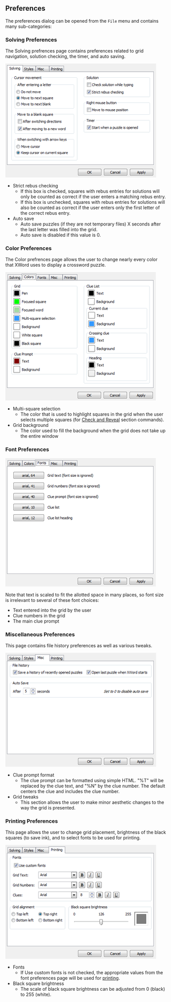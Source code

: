 Preferences
-----------

The preferences dialog can be opened from the `File` menu and contains many
sub-categories:

### Solving Preferences ###

The Solving prefrences page contains preferences related to grid navigation,
solution checking, the timer, and auto saving.

![](images/solving_prefs.png)

- Strict rebus checking
    - If this box is checked, squares with rebus entries for solutions will
      only be counted as correct if the user enters a matching rebus entry.
    - If this box is unchecked, squares with rebus entries for solutions will
      also be counted as correct if the user enters only the first letter
      of the correct rebus entry.
- Auto save
    - Auto save puzzles (if they are not temporary files) X seconds after the
      last letter was filled into the grid.
    - Auto save is disabled if this value is 0.


### Color Preferences ###

The Color prefrences page allows the user to change nearly every color that
XWord uses to display a crossword puzzle.

![](images/color_prefs.png)

- Multi-square selection
    - The color that is used to highlight squares in the grid when the user
      selects multiple squares (for [Check and Reveal]() section commands).
- Grid background
    - The color used to fill the background when the grid does not take up the
      entire window


### Font Preferences ###

![](images/font_prefs.png)

Note that text is scaled to fit the allotted space in many places, so font
size is irrelevant to several of these font choices:
- Text entered into the grid by the user
- Clue numbers in the grid
- The main clue prompt


### Miscellaneous Preferences ###

This page contains file history preferences as well as various tweaks.

![](images/misc_prefs.png)

- Clue prompt format
    - The clue prompt can be formatted using simple HTML.  "%T" will be
      replaced by the clue text, and "%N" by the clue number.  The default
      centers the clue and includes the clue number.
- Grid tweaks
    - This section allows the user to make minor aesthetic changes to the way
      the grid is presented.


### Printing Preferences ###

This page allows the user to change grid placement, brightness of the black
squares (to save ink), and to select fonts to be used for printing.

![](images/printing_prefs.png)

- Fonts
    - If Use custom fonts is not checked, the appropriate values from the font
      preferences page will be used for [printing](print.html).
- Black square brightness
    - The scale of black square brightness can be adjusted from 0 (black)
      to 255 (white).